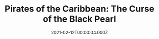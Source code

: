 ---
title: "Pirates of the Caribbean: The Curse of the Black Pearl"
year: 2003
date: 2021-02-12T00:00:04.000Z
permalink: /almanac/movies/2021-02-12-pirates-of-the-caribbean-the-curse-of-the-black-pearl/index.html
link: https://letterboxd.com/rknightuk/film/pirates-of-the-caribbean-the-curse-of-the-black-pearl/4/
rating: 3
tmdbid: 22
---